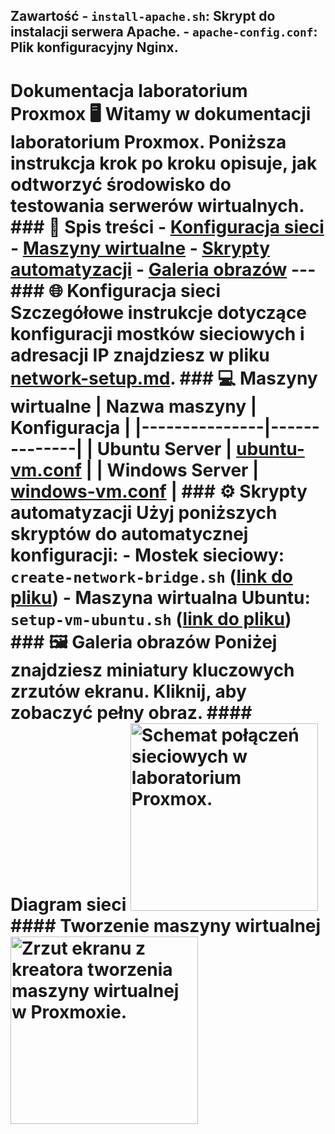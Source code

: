 ## Zawartość - `install-apache.sh`: Skrypt do instalacji serwera Apache. - `apache-config.conf`: Plik konfiguracyjny Nginx.


# **Dokumentacja laboratorium Proxmox 🖥️ Witamy w dokumentacji laboratorium Proxmox. Poniższa instrukcja krok po kroku opisuje, jak odtworzyć środowisko do testowania serwerów wirtualnych. ### 📝 Spis treści - [Konfiguracja sieci](#-konfiguracja-sieci) - [Maszyny wirtualne](#-maszyny-wirtualne) - [Skrypty automatyzacji](#-skrypty-automatyzacji) - [Galeria obrazów](#-galeria-obrazów) --- ### 🌐 Konfiguracja sieci Szczegółowe instrukcje dotyczące konfiguracji mostków sieciowych i adresacji IP znajdziesz w pliku [network-setup.md](network-setup.md). ### 💻 Maszyny wirtualne | Nazwa maszyny | Konfiguracja | |---------------|--------------| | Ubuntu Server | [ubuntu-vm.conf](../configs/ubuntu-vm.conf) | | Windows Server | [windows-vm.conf](../configs/windows-vm.conf) | ### ⚙️ Skrypty automatyzacji Użyj poniższych skryptów do automatycznej konfiguracji: - Mostek sieciowy: `create-network-bridge.sh` ([link do pliku](../scripts/create-network-bridge.sh)) - Maszyna wirtualna Ubuntu: `setup-vm-ubuntu.sh` ([link do pliku](../scripts/setup-vm-ubuntu.sh)) ### 🖼️ Galeria obrazów Poniżej znajdziesz miniatury kluczowych zrzutów ekranu. Kliknij, aby zobaczyć pełny obraz. #### Diagram sieci <a href="../assets/diagrams/network-topology.png" target="_blank"> <img src="../assets/diagrams/network-topology.png" width="300" alt="Schemat połączeń sieciowych w laboratorium Proxmox." /> </a> #### Tworzenie maszyny wirtualnej <a href="../assets/screenshots/vm-creation.png" target="_blank"> <img src="../assets/screenshots/vm-creation.png" width="300" alt="Zrzut ekranu z kreatora tworzenia maszyny wirtualnej w Proxmoxie." /> </a>**